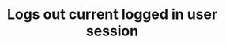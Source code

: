 ---
title: Logs out current logged in user session
api:
  file: petstore.json
  operationId: logoutUser
hidden: false
---